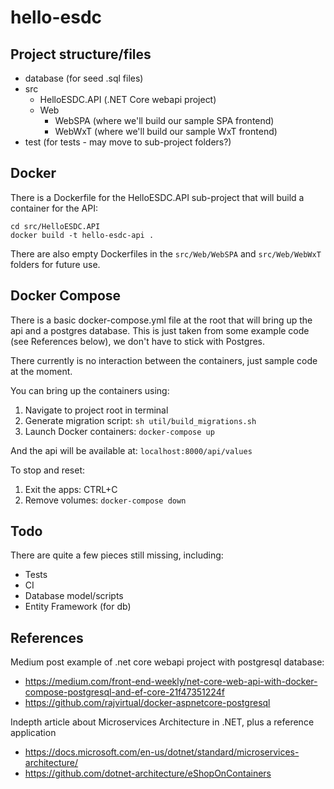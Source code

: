 # hello-esdc

## Project structure/files

- database (for seed .sql files)
- src
  - HelloESDC.API (.NET Core webapi project)
  - Web
    - WebSPA (where we'll build our sample SPA frontend)
    - WebWxT (where we'll build our sample WxT frontend)
- test (for tests - may move to sub-project folders?)

## Docker
There is a Dockerfile for the HelloESDC.API sub-project that will build a container for the API:

```
cd src/HelloESDC.API
docker build -t hello-esdc-api .
```

There are also empty Dockerfiles in the `src/Web/WebSPA` and `src/Web/WebWxT` folders for future use.

## Docker Compose
There is a basic docker-compose.yml file at the root that will bring up the api and a postgres database. This is just taken from some example code (see References below), we don't have to stick with Postgres. 

There currently is no interaction between the containers, just sample code at the moment.

You can bring up the containers using:

1. Navigate to project root in terminal
1. Generate migration script: `sh util/build_migrations.sh`
1. Launch Docker containers: `docker-compose up`

And the api will be available at: `localhost:8000/api/values`

To stop and reset:

1. Exit the apps: CTRL+C
1. Remove volumes: `docker-compose down`

## Todo
There are quite a few pieces still missing, including:
- Tests
- CI
- Database model/scripts
- Entity Framework (for db)

## References
Medium post example of .net core webapi project with postgresql database:
- https://medium.com/front-end-weekly/net-core-web-api-with-docker-compose-postgresql-and-ef-core-21f47351224f
- https://github.com/rajvirtual/docker-aspnetcore-postgresql

Indepth article about Microservices Architecture in .NET, plus a reference application
- https://docs.microsoft.com/en-us/dotnet/standard/microservices-architecture/
- https://github.com/dotnet-architecture/eShopOnContainers
